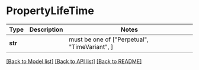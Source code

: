 # PropertyLifeTime

Type | Description | Notes
------------- | ------------- | -------------
**str** |  |  must be one of ["Perpetual", "TimeVariant", ]

[[Back to Model list]](../README.md#documentation-for-models) [[Back to API list]](../README.md#documentation-for-api-endpoints) [[Back to README]](../README.md)

